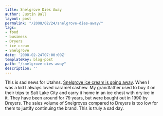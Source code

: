 ```yaml
---
title: Snelgrove Dies Away
author: Justin Ball
layout: post
permalink: "/2008/02/24/snelgrove-dies-away/"
tags:
- food
- business
- Dryers
- ice cream
- Snelgrove
date: '2008-02-24T07:00:00Z'
templateKey: blog-post
path: "/snelgrove-dies-away"
description: ''
---
```


This is sad news for Utahns. [Snelgrove ice cream is going away][1]. When I was a kid I always loved caramel cashew. My grandfather used to buy it on their trips to Salt Lake City and carry it home in an ice chest with dry ice in it. They have been around for 79 years, but were bought out in 1990 by Dreyers. The sales volume of Snelgroves compared to Dreyers is too low for them to justify continuing the brand. This is truly a sad day.

 [1]: http://deseretnews.com/article/1,5143,695254897,00.html
